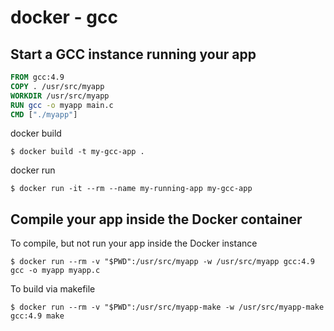 # docker - gcc

## Start a GCC instance running your app

``` dockerfile
FROM gcc:4.9
COPY . /usr/src/myapp
WORKDIR /usr/src/myapp
RUN gcc -o myapp main.c
CMD ["./myapp"]
```

docker build

``` shell
$ docker build -t my-gcc-app .
```

docker run

``` shell
$ docker run -it --rm --name my-running-app my-gcc-app
```

## Compile your app inside the Docker container

To compile, but not run your app inside the Docker instance

``` shell
$ docker run --rm -v "$PWD":/usr/src/myapp -w /usr/src/myapp gcc:4.9 gcc -o myapp myapp.c
```

To build via makefile

``` shell
$ docker run --rm -v "$PWD":/usr/src/myapp-make -w /usr/src/myapp-make gcc:4.9 make
```
